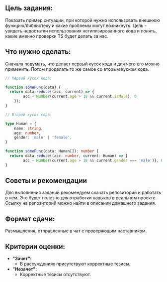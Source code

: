 ## Цель задания:

Показать пример ситуации, при которой нужно использовать внешнюю функцию/библиотеку и какие проблемы могут возникнуть. Цель - увидеть недостатки использования нетипизированного кода и понять, какие именно проверки TS будет делать за нас.

## Что нужно сделать:

Сначала подумать, что делает первый кусок кода и для чего его можно применить. Потом проделать то же самое со вторым куском кода.

```ts
// Первый кусок кода:

function someFunc(data) {
  return data.reduce((acc, current) => {
		acc + Number(current.age > 18 && current.isMale), 0
	});
}

// Второй кусок кода: 

type Human = {
    name: string,
    age: number,
    gender: 'male' | 'female',
}

function someFunc(data: Human[]): number {
  return data.reduce((acc: number, current: Human) => {
		acc + Number(current.age > 18 && current.gender === 'male')}, 0);
}
```

## Советы и рекомендации

Для выполнения заданий рекомендуем скачать репозиторий и работать в нем. Это будет полезно для отработки навыков в реальном проекте. Ссылку на репозиторий можно найти в описании домашнего задания.

## **Формат сдачи:**

Размышления, отправленные в чат с проверяющим наставником.

## **Критерии оценки:**

- **"Зачет":**
    - В рассуждениях присутствуют корректные тезисы.
- **"Незачет":**
    - Корректные тезисы отсутствуют.
